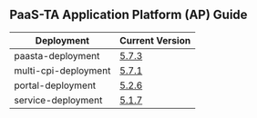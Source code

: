 ## PaaS-TA Application Platform (AP) Guide

|Deployment|Current Version| 
|-------------|-------------|
|paasta-deployment| [5.7.3](https://github.com/PaaS-TA/paasta-deployment/releases/tag/v5.7.3) | 
|multi-cpi-deployment| [5.7.1](https://github.com/PaaS-TA/multi-cpi-deployment/releases/tag/v5.7.1) | 
|portal-deployment| [5.2.6](https://github.com/PaaS-TA/portal-deployment/releases/tag/v5.2.6) | 
|service-deployment| [5.1.7](https://github.com/PaaS-TA/service-deployment/releases/tag/v5.1.7)| 
